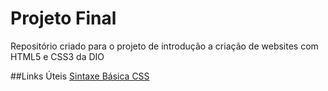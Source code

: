 # Projeto Final
Repositório criado para o projeto de introdução a criação de websites com HTML5 e CSS3 da DIO

##Links Úteis
[Sintaxe Básica CSS](https://developer.mozilla.org/pt-BR/docs/Web/CSS/Syntax)
